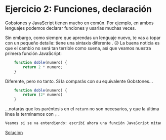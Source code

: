 # Ejercicio 2: Funciones, declaración

Gobstones y JavaScript tienen mucho en común. Por ejemplo, en ambos lenguajes podemos declarar funciones y usarlas muchas veces.

Sin embargo, como siempre que aprendas un lenguaje nuevo, te vas a topar con un pequeño detalle: tiene una sintaxis diferente . 😥 La buena noticia es que el cambio no será tan terrible como suena, así que veamos nuestra primera función JavaScript:

```js
    function doble(numero) {
        return 2 * numero;
    }
```

Diferente, pero no tanto. Si la comparás con su equivalente Gobstones...

```js
    function doble(numero) {
        return (2* numero)
    }
```

...notarás que los paréntesis en el ``return`` no son necesarios, y que la última línea la terminamos con ``;`` .

```txt
Veamos si se va entendiendo: escribí ahora una función JavaScript mitad, que tome un número y devuelva su mitad. Tené en cuenta que el operador de división en JavaScript es /.
```

[Solucion](./solucion-2.js)